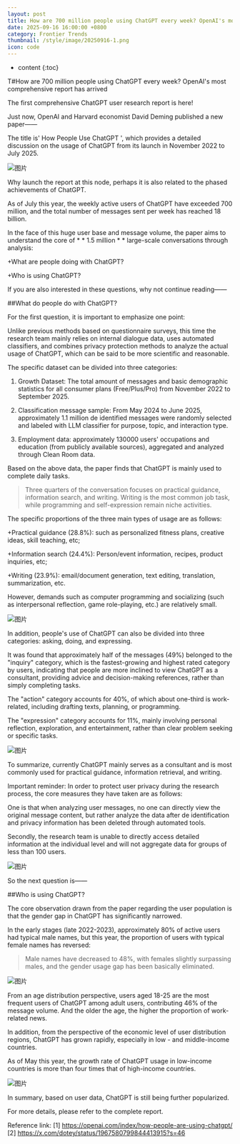 ```yaml
---
layout: post
title: How are 700 million people using ChatGPT every week? OpenAI's most comprehensive report has arrived
date: 2025-09-16 16:00:00 +0800
category: Frontier Trends
thumbnail: /style/image/20250916-1.png
icon: code
---
```

* content
{:toc}


T#How are 700 million people using ChatGPT every week? OpenAI's most comprehensive report has arrived

The first comprehensive ChatGPT user research report is here!

Just now, OpenAI and Harvard economist David Deming published a new paper——

The title is' How People Use ChatGPT ', which provides a detailed discussion on the usage of ChatGPT from its launch in November 2022 to July 2025.

![图片](/style/image/2025-09-16-1/1.png)

Why launch the report at this node, perhaps it is also related to the phased achievements of ChatGPT.

As of July this year, the weekly active users of ChatGPT have exceeded 700 million, and the total number of messages sent per week has reached 18 billion.

In the face of this huge user base and message volume, the paper aims to understand the core of * * 1.5 million * * large-scale conversations through analysis:

+What are people doing with ChatGPT?
    
+Who is using ChatGPT?
    

If you are also interested in these questions, why not continue reading——

##What do people do with ChatGPT?

For the first question, it is important to emphasize one point:

Unlike previous methods based on questionnaire surveys, this time the research team mainly relies on internal dialogue data, uses automated classifiers, and combines privacy protection methods to analyze the actual usage of ChatGPT, which can be said to be more scientific and reasonable.

The specific dataset can be divided into three categories:

1. Growth Dataset: The total amount of messages and basic demographic statistics for all consumer plans (Free/Plus/Pro) from November 2022 to September 2025.

2. Classification message sample: From May 2024 to June 2025, approximately 1.1 million de identified messages were randomly selected and labeled with LLM classifier for purpose, topic, and interaction type.

3. Employment data: approximately 130000 users' occupations and education (from publicly available sources), aggregated and analyzed through Clean Room data.

Based on the above data, the paper finds that ChatGPT is mainly used to complete daily tasks.

>Three quarters of the conversation focuses on practical guidance, information search, and writing. Writing is the most common job task, while programming and self-expression remain niche activities.

The specific proportions of the three main types of usage are as follows:

+Practical guidance (28.8%): such as personalized fitness plans, creative ideas, skill teaching, etc;
    
+Information search (24.4%): Person/event information, recipes, product inquiries, etc;
    
+Writing (23.9%): email/document generation, text editing, translation, summarization, etc.
    

However, demands such as computer programming and socializing (such as interpersonal reflection, game role-playing, etc.) are relatively small.

![图片](/style/image/2025-09-16-1/2.png)

In addition, people's use of ChatGPT can also be divided into three categories: asking, doing, and expressing.

It was found that approximately half of the messages (49%) belonged to the "inquiry" category, which is the fastest-growing and highest rated category by users, indicating that people are more inclined to view ChatGPT as a consultant, providing advice and decision-making references, rather than simply completing tasks.

The "action" category accounts for 40%, of which about one-third is work-related, including drafting texts, planning, or programming.

The "expression" category accounts for 11%, mainly involving personal reflection, exploration, and entertainment, rather than clear problem seeking or specific tasks.

![图片](/style/image/2025-09-16-1/3.png)

To summarize, currently ChatGPT mainly serves as a consultant and is most commonly used for practical guidance, information retrieval, and writing.

Important reminder: In order to protect user privacy during the research process, the core measures they have taken are as follows:

One is that when analyzing user messages, no one can directly view the original message content, but rather analyze the data after de identification and privacy information has been deleted through automated tools.

Secondly, the research team is unable to directly access detailed information at the individual level and will not aggregate data for groups of less than 100 users.

![图片](/style/image/2025-09-16-1/4.png)

So the next question is——

##Who is using ChatGPT?

The core observation drawn from the paper regarding the user population is that the gender gap in ChatGPT has significantly narrowed.

In the early stages (late 2022-2023), approximately 80% of active users had typical male names, but this year, the proportion of users with typical female names has reversed:

>Male names have decreased to 48%, with females slightly surpassing males, and the gender usage gap has been basically eliminated.

![图片](/style/image/2025-09-16-1/5.png)

From an age distribution perspective, users aged 18-25 are the most frequent users of ChatGPT among adult users, contributing 46% of the message volume. And the older the age, the higher the proportion of work-related news.

In addition, from the perspective of the economic level of user distribution regions, ChatGPT has grown rapidly, especially in low - and middle-income countries.

As of May this year, the growth rate of ChatGPT usage in low-income countries is more than four times that of high-income countries.

![图片](/style/image/2025-09-16-1/6.png)

In summary, based on user data, ChatGPT is still being further popularized.

For more details, please refer to the complete report.

Reference link:
\[1\] https://openai.com/index/how-people-are-using-chatgpt/   
\[2\] https://x.com/dotey/status/1967580799844413915?s=46